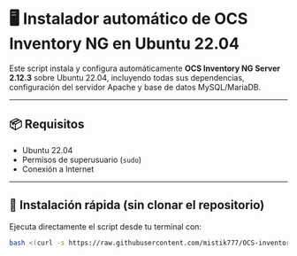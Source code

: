 # 🖥️ Instalador automático de OCS Inventory NG en Ubuntu 22.04

Este script instala y configura automáticamente **OCS Inventory NG Server 2.12.3** sobre Ubuntu 22.04, incluyendo todas sus dependencias, configuración del servidor Apache y base de datos MySQL/MariaDB.

---

## 📦 Requisitos

- Ubuntu 22.04
- Permisos de superusuario (`sudo`)
- Conexión a Internet

---

## 🚀 Instalación rápida (sin clonar el repositorio)

Ejecuta directamente el script desde tu terminal con:

```bash
bash <(curl -s https://raw.githubusercontent.com/mistik777/OCS-inventory/main/instalar-OCS-inventory.sh)
